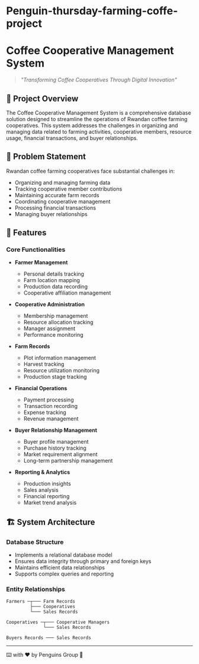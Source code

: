 # Penguin-thursday-farming-coffe-project
# Coffee Cooperative Management System

> *"Transforming Coffee Cooperatives Through Digital Innovation"*

## 📝 Project Overview

The Coffee Cooperative Management System is a comprehensive database solution designed to streamline the operations of Rwandan coffee farming cooperatives. This system addresses the challenges in organizing and managing data related to farming activities, cooperative members, resource usage, financial transactions, and buyer relationships.

## 🎯 Problem Statement

Rwandan coffee farming cooperatives face substantial challenges in:
- Organizing and managing farming data
- Tracking cooperative member contributions
- Maintaining accurate farm records
- Coordinating cooperative management
- Processing financial transactions
- Managing buyer relationships

## 🎁 Features

### Core Functionalities
- **Farmer Management**
  - Personal details tracking
  - Farm location mapping
  - Production data recording
  - Cooperative affiliation management

- **Cooperative Administration**
  - Membership management
  - Resource allocation tracking
  - Manager assignment
  - Performance monitoring

- **Farm Records**
  - Plot information management
  - Harvest tracking
  - Resource utilization monitoring
  - Production stage tracking

- **Financial Operations**
  - Payment processing
  - Transaction recording
  - Expense tracking
  - Revenue management

- **Buyer Relationship Management**
  - Buyer profile management
  - Purchase history tracking
  - Market requirement alignment
  - Long-term partnership management

- **Reporting & Analytics**
  - Production insights
  - Sales analysis
  - Financial reporting
  - Market trend analysis

## 🏗️ System Architecture

### Database Structure
- Implements a relational database model
- Ensures data integrity through primary and foreign keys
- Maintains efficient data relationships
- Supports complex queries and reporting

### Entity Relationships
```
Farmers ─┬─── Farm Records
         ├─── Cooperatives
         └─── Sales Records

Cooperatives ─┬─── Cooperative Managers
              └─── Sales Records

Buyers Records ─── Sales Records
```



---
⌨️ with ❤️ by Penguins Group 🚀

